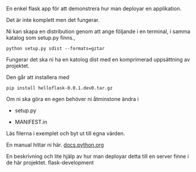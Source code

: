 En enkel flask app för att demonstrera hur man deployar en applikation.

Det är inte komplett men det fungerar.


Ni kan skapa en distribution genom att ange följande i en terminal, i samma katalog som setup.py finns.,

 `python setup.py sdist --formats=gztar`
 
 Fungerar det ska ni ha en katolog dist med en komprimerad uppsättning av projektet.
 
 Den går att installera med 
 
    pip install helloflask-0.0.1.dev0.tar.gz

Om ni ska göra en egen  behöver ni åtminstone ändra i

- setup.py
    
- MANIFEST.in

Läs filerna i exemplet och byt ut till egna värden.

En manual hittar ni här. [docs.python.org](https://docs.python.org/2/distutils/setupscript.html)
    

En beskrivning och lite hjälp av hur man deployar detta till en server finne i de här projektet. 
flask-development